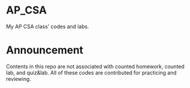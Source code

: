 # AP_CSA
My AP CSA class' codes and labs.

# Announcement
Contents in this repo are not associated with counted homework, counted lab, and quiz&lab. All of these codes are contributed for practicing and reviewing. 
